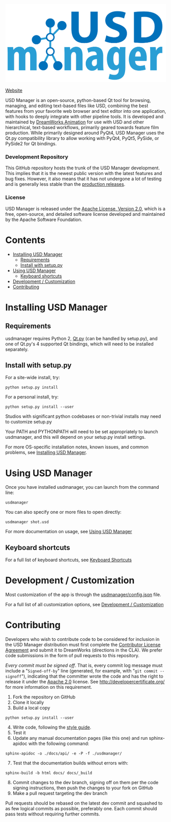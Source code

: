 ![USD Manager](docs/_static/logo_512.png?raw=true "USD Manager")

[Website](http://www.usdmanager.org)

USD Manager is an open-source, python-based Qt tool for browsing, managing, and editing text-based files like USD,
combining the best features from your favorite web browser and text editor into one application, with hooks to deeply
integrate with other pipeline tools. It is developed and maintained by [DreamWorks Animation](http://www.dreamworksanimation.com)
for use with USD and other hierarchical, text-based workflows, primarily geared towards feature film production. While
primarily designed around PyQt4, USD Manager uses the Qt.py compatibility library to allow working with PyQt4, PyQt5,
PySide, or PySide2 for Qt bindings.

### Development Repository

This GitHub repository hosts the trunk of the USD Manager development. This implies that it is the newest public
version with the latest features and bug fixes. However, it also means that it has not undergone a lot of testing and
is generally less stable than the [production releases](https://github.com/dreamworksanimation/usdmanager/releases).

### License

USD Manager is released under the [Apache License, Version 2.0](https://www.apache.org/licenses/LICENSE-2.0), which is
a free, open-source, and detailed software license developed and maintained by the Apache Software Foundation.

Contents
========

- [Installing USD Manager](#installing-usd-manager)
  * [Requirements](#requirements)
  * [Install with setup.py](#install-with-setuppy)
- [Using USD Manager](#using-usd-manager)
  * [Keyboard shortcuts](#keyboard-shortcuts)
- [Development / Customization](#development---customization)
- [Contributing](#contributing)

Installing USD Manager
======================

Requirements
------------

usdmanager requires Python 2, [Qt.py](https://github.com/mottosso/Qt.py) (can be handled by setup.py), and one of
Qt.py's 4 supported Qt bindings, which will need to be installed separately.

Install with setup.py
---------------------

For a site-wide install, try:
```
python setup.py install
```

For a personal install, try:
```
python setup.py install --user
```

Studios with significant python codebases or non-trivial installs may need to customize setup.py

Your PATH and PYTHONPATH will need to be set appropriately to launch usdmanager,
and this will depend on your setup.py install settings.

For more OS-specific installation notes, known issues, and common problems, see [Installing USD Manager](docs/installation.md).

Using USD Manager
=================

Once you have installed usdmanager, you can launch from the command line:

```
usdmanager
```

You can also specify one or more files to open directly:

```
usdmanager shot.usd
```

For more documentation on usage, see [Using USD Manager](docs/usage.md)

Keyboard shortcuts
------------------

For a full list of keyboard shortcuts, see [Keyboard Shortcuts](docs/keyboardShortcuts.rst)

Development / Customization
===========================

Most customization of the app is through the [usdmanager/config.json](usdmanager/config.json) file.

For a full list of all customization options, see [Development / Customization](docs/development.md)

Contributing
============

Developers who wish to contribute code to be considered for inclusion in the USD Manager distribution must first
complete the [Contributor License Agreement](http://www.dreamworksanimation.com/usdmanager/USDManagerContributorLicenseAgreement.pdf)
and submit it to DreamWorks (directions in the CLA). We prefer code submissions in the form of pull requests to this
repository.

_Every commit must be signed off_.  That is, every commit log message must include a "`Signed-off-by`" line (generated, for example, with
"`git commit --signoff`"), indicating that the committer wrote the code and has the right to release it under the
[Apache 2.0](https://www.apache.org/licenses/LICENSE-2.0) license. See http://developercertificate.org/ for more
information on this requirement.

1. Fork the repository on GitHub
2. Clone it locally
3. Build a local copy
```
python setup.py install --user
```
4. Write code, following the [style guide](docs/contributing.md).
5. Test it
6. Update any manual documentation pages (like this one) and run sphinx-apidoc with the following command:
```
sphinx-apidoc -o ./docs/api/ -e -P -f ./usdmanager/
```
7. Test that the documentation builds without errors with:
```
sphinx-build -b html docs/ docs/_build
```
8. Commit changes to the dev branch, signing off on them per the code signing instructions, then
push the changes to your fork on GitHub
9. Make a pull request targeting the dev branch

Pull requests should be rebased on the latest dev commit and squashed to as few logical commits as possible, preferably
one. Each commit should pass tests without requiring further commits.
